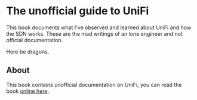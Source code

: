 # The unofficial guide to UniFi
This book documents what I've observed and learned about UniFi and how the SDN works.
These are the mad writings of an lone engineer and not official documentation.

Here be dragons.

## About
This book contains unofficial documentation on UniFi, you can read the book [online here][book].

[book]: https://jrjparks.github.io/unofficial-unifi-guide/